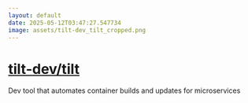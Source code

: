 ```yaml
---
layout: default
date: 2025-05-12T03:47:27.547734
image: assets/tilt-dev_tilt_cropped.png
---
```


# [tilt-dev/tilt](https://github.com/tilt-dev/tilt)

Dev tool that automates container builds and updates for microservices
